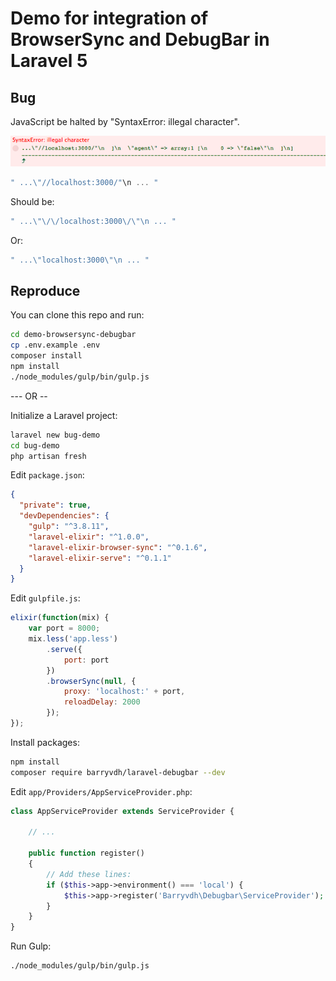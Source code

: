 # Demo for integration of BrowserSync and DebugBar in Laravel 5

## Bug

JavaScript be halted by "SyntaxError: illegal character".

![](bug.png)

```js
" ...\"//localhost:3000/"\n ... "
```

Should be:

```js
" ...\"\/\/localhost:3000\/\"\n ... "
```

Or:

```js
" ...\"localhost:3000\"\n ... "
```

## Reproduce

You can clone this repo and run:

```bash
cd demo-browsersync-debugbar
cp .env.example .env
composer install
npm install
./node_modules/gulp/bin/gulp.js
```

--- OR --

Initialize a Laravel project:

```bash
laravel new bug-demo
cd bug-demo
php artisan fresh
```

Edit `package.json`:

```json
{
  "private": true,
  "devDependencies": {
    "gulp": "^3.8.11",
    "laravel-elixir": "^1.0.0",
    "laravel-elixir-browser-sync": "^0.1.6",
    "laravel-elixir-serve": "^0.1.1"
  }
}
```

Edit `gulpfile.js`:

```js
elixir(function(mix) {
    var port = 8000;
    mix.less('app.less')
        .serve({
            port: port
        })
        .browserSync(null, {
            proxy: 'localhost:' + port,
            reloadDelay: 2000
        });
});
```

Install packages:

```bash
npm install
composer require barryvdh/laravel-debugbar --dev
```

Edit `app/Providers/AppServiceProvider.php`:

```php
class AppServiceProvider extends ServiceProvider {

    // ...

    public function register()
    {
        // Add these lines:
        if ($this->app->environment() === 'local') {
            $this->app->register('Barryvdh\Debugbar\ServiceProvider');
        }
    }
}
```

Run Gulp:

```bash
./node_modules/gulp/bin/gulp.js
```
